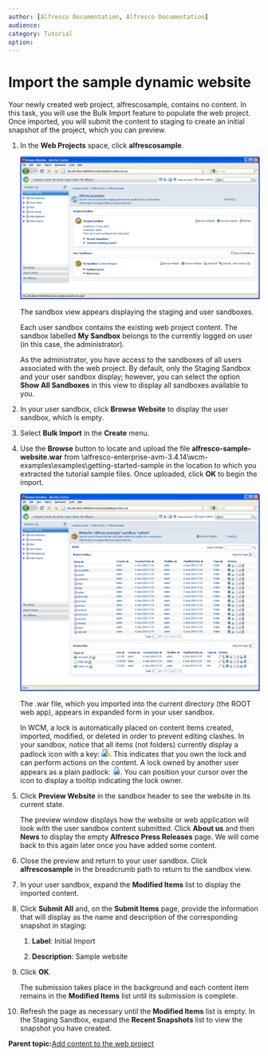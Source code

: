 ```yaml
---
author: [Alfresco Documentation, Alfresco Documentation]
audience: 
category: Tutorial
option: 
---
```


# Import the sample dynamic website

Your newly created web project, alfrescosample, contains no content. In this task, you will use the Bulk Import feature to populate the web project. Once imported, you will submit the content to staging to create an initial snapshot of the project, which you can preview.

1.  In the **Web Projects** space, click **alfrescosample**.

    ![Sandbox View](../images/SandboxView.png)

    The sandbox view appears displaying the staging and user sandboxes.

    Each user sandbox contains the existing web project content. The sandbox labelled **My Sandbox** belongs to the currently logged on user \(in this case, the administrator\).

    As the administrator, you have access to the sandboxes of all users associated with the web project. By default, only the Staging Sandbox and your user sandbox display; however, you can select the option **Show All Sandboxes** in this view to display all sandboxes available to you.

2.  In your user sandbox, click **Browse Website** to display the user sandbox, which is empty.

3.  Select **Bulk Import** in the **Create** menu.

4.  Use the **Browse** button to locate and upload the file **alfresco-sample-website.war** from \\alfresco-enterprise-avm-3.4.14\\wcm-examples\\examples\\getting-started-sample in the location to which you extracted the tutorial sample files. Once uploaded, click **OK** to begin the import.

    ![User Sandbox](../images/UserSandbox_full.png)

    The .war file, which you imported into the current directory \(the ROOT web app\), appears in expanded form in your user sandbox.

    In WCM, a lock is automatically placed on content items created, imported, modified, or deleted in order to prevent editing clashes. In your sandbox, notice that all items \(not folders\) currently display a padlock icon with a key: ![](../images/im-lockedbyuser.png). This indicates that you own the lock and can perform actions on the content. A lock owned by another user appears as a plain padlock: ![](../images/im-lockedbyother.png). You can position your cursor over the icon to display a tooltip indicating the lock owner.

5.  Click **Preview Website** in the sandbox header to see the website in its current state.

    The preview window displays how the website or web application will look with the user sandbox content submitted. Click **About us** and then **News** to display the empty **Alfresco Press Releases** page. We will come back to this again later once you have added some content.

6.  Close the preview and return to your user sandbox. Click **alfrescosample** in the breadcrumb path to return to the sandbox view.

7.  In your user sandbox, expand the **Modified Items** list to display the imported content.

8.  Click **Submit All** and, on the **Submit Items** page, provide the information that will display as the name and description of the corresponding snapshot in staging:

    1.  **Label**: Initial Import

    2.  **Description**: Sample website

9.  Click **OK**.

    The submission takes place in the background and each content item remains in the **Modified Items** list until its submission is complete.

10. Refresh the page as necessary until the **Modified Items** list is empty. In the Staging Sandbox, expand the **Recent Snapshots** list to view the snapshot you have created.


**Parent topic:**[Add content to the web project](../concepts/gs-wcm-add-content.md)

